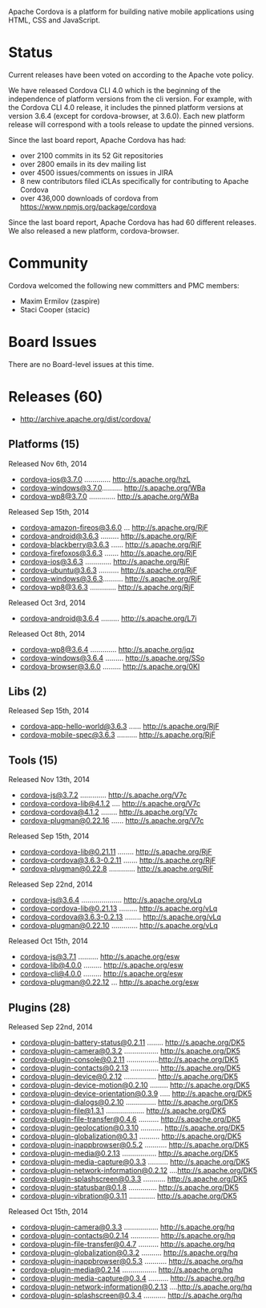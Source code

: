 Apache Cordova is a platform for building native mobile applications using 
HTML, CSS and JavaScript.

# Status

Current releases have been voted on according to the Apache vote policy. 

We have released Cordova CLI 4.0 which is the beginning of the independence of platform versions from the cli version. For example, with the Cordova CLI 4.0 release, it includes the pinned platform versions at version 3.6.4 (except for cordova-browser, at 3.6.0). Each new platform release will correspond with a tools release to update the pinned versions.

Since the last board report, Apache Cordova has had:

- over 2100 commits in its 52 Git repositories
- over 2800 emails in its dev mailing list
- over 4500 issues/comments on issues in JIRA
- 8 new contributors filed iCLAs specifically for contributing to Apache Cordova
- over 436,000 downloads of cordova from https://www.npmjs.org/package/cordova

Since the last board report, Apache Cordova has had 60 different releases. We also released a new platform, cordova-browser.


# Community

Cordova welcomed the following new committers and PMC members:

- Maxim Ermilov (zaspire)
- Staci Cooper (stacic)

# Board Issues

There are no Board-level issues at this time.

# Releases (60)

- http://archive.apache.org/dist/cordova/

## Platforms (15)

Released Nov 6th, 2014

- cordova-ios@3.7.0 ............. http://s.apache.org/hzL
- cordova-windows@3.7.0.......... http://s.apache.org/WBa
- cordova-wp8@3.7.0 ............. http://s.apache.org/WBa


Released Sep 15th, 2014

- cordova-amazon-fireos@3.6.0 ... http://s.apache.org/RjF
- cordova-android@3.6.3 ......... http://s.apache.org/RjF
- cordova-blackberry@3.6.3 ...... http://s.apache.org/RjF
- cordova-firefoxos@3.6.3 ....... http://s.apache.org/RjF
- cordova-ios@3.6.3 ............. http://s.apache.org/RjF
- cordova-ubuntu@3.6.3 .......... http://s.apache.org/RjF
- cordova-windows@3.6.3.......... http://s.apache.org/RjF
- cordova-wp8@3.6.3 ............. http://s.apache.org/RjF

Released Oct 3rd, 2014

- cordova-android@3.6.4 ......... http://s.apache.org/L7i

Released Oct 8th, 2014

- cordova-wp8@3.6.4 ............. http://s.apache.org/jqz
- cordova-windows@3.6.4 ......... http://s.apache.org/SSo
- cordova-browser@3.6.0 ......... http://s.apache.org/0KI

## Libs (2)

Released Sep 15th, 2014

- cordova-app-hello-world@3.6.3 ...... http://s.apache.org/RjF
- cordova-mobile-spec@3.6.3 .......... http://s.apache.org/RjF

## Tools (15)

Released Nov 13th, 2014

- cordova-js@3.7.2 ............. http://s.apache.org/V7c
- cordova-cordova-lib@4.1.2 .... http://s.apache.org/V7c
- cordova-cordova@4.1.2 ........ http://s.apache.org/V7c
- cordova-plugman@0.22.16 ...... http://s.apache.org/V7c

Released Sep 15th, 2014

- cordova-cordova-lib@0.21.11 ........ http://s.apache.org/RjF
- cordova-cordova@3.6.3-0.2.11 ....... http://s.apache.org/RjF
- cordova-plugman@0.22.8 ............. http://s.apache.org/RjF

Released Sep 22nd, 2014

- cordova-js@3.6.4 .................... http://s.apache.org/vLq
- cordova-cordova-lib@0.21.13 ......... http://s.apache.org/vLq
- cordova-cordova@3.6.3-0.2.13 ........ http://s.apache.org/vLq
- cordova-plugman@0.22.10 ............. http://s.apache.org/vLq

Released Oct 15th, 2014

- cordova-js@3.7.1 .......... http://s.apache.org/esw
- cordova-lib@4.0.0 ......... http://s.apache.org/esw
- cordova-cli@4.0.0 ......... http://s.apache.org/esw
- cordova-plugman@0.22.12 ... http://s.apache.org/esw

## Plugins (28)

Released Sep 22nd, 2014

- cordova-plugin-battery-status@0.2.11 ........ http://s.apache.org/DK5
- cordova-plugin-camera@0.3.2 ................. http://s.apache.org/DK5
- cordova-plugin-console@0.2.11 ................http://s.apache.org/DK5
- cordova-plugin-contacts@0.2.13 .............. http://s.apache.org/DK5
- cordova-plugin-device@0.2.12 ................ http://s.apache.org/DK5
- cordova-plugin-device-motion@0.2.10 ......... http://s.apache.org/DK5
- cordova-plugin-device-orientation@0.3.9 ..... http://s.apache.org/DK5
- cordova-plugin-dialogs@0.2.10 ............... http://s.apache.org/DK5
- cordova-plugin-file@1.3.1 ................... http://s.apache.org/DK5
- cordova-plugin-file-transfer@0.4.6 .......... http://s.apache.org/DK5
- cordova-plugin-geolocation@0.3.10 ........... http://s.apache.org/DK5
- cordova-plugin-globalization@0.3.1 .......... http://s.apache.org/DK5
- cordova-plugin-inappbrowser@0.5.2 ........... http://s.apache.org/DK5
- cordova-plugin-media@0.2.13 ................. http://s.apache.org/DK5
- cordova-plugin-media-capture@0.3.3 .......... http://s.apache.org/DK5
- cordova-plugin-network-information@0.2.12 ....http://s.apache.org/DK5
- cordova-plugin-splashscreen@0.3.3 ........... http://s.apache.org/DK5
- cordova-plugin-statusbar@0.1.8 .............. http://s.apache.org/DK5
- cordova-plugin-vibration@0.3.11 ............. http://s.apache.org/DK5

Released Oct 15th, 2014

- cordova-plugin-camera@0.3.3 ................. http://s.apache.org/hq
- cordova-plugin-contacts@0.2.14 .............. http://s.apache.org/hq
- cordova-plugin-file-transfer@0.4.7 .......... http://s.apache.org/hq
- cordova-plugin-globalization@0.3.2 .......... http://s.apache.org/hq
- cordova-plugin-inappbrowser@0.5.3 ........... http://s.apache.org/hq
- cordova-plugin-media@0.2.14 ................. http://s.apache.org/hq
- cordova-plugin-media-capture@0.3.4 .......... http://s.apache.org/hq
- cordova-plugin-network-information@0.2.13 ....http://s.apache.org/hq
- cordova-plugin-splashscreen@0.3.4 ........... http://s.apache.org/hq

